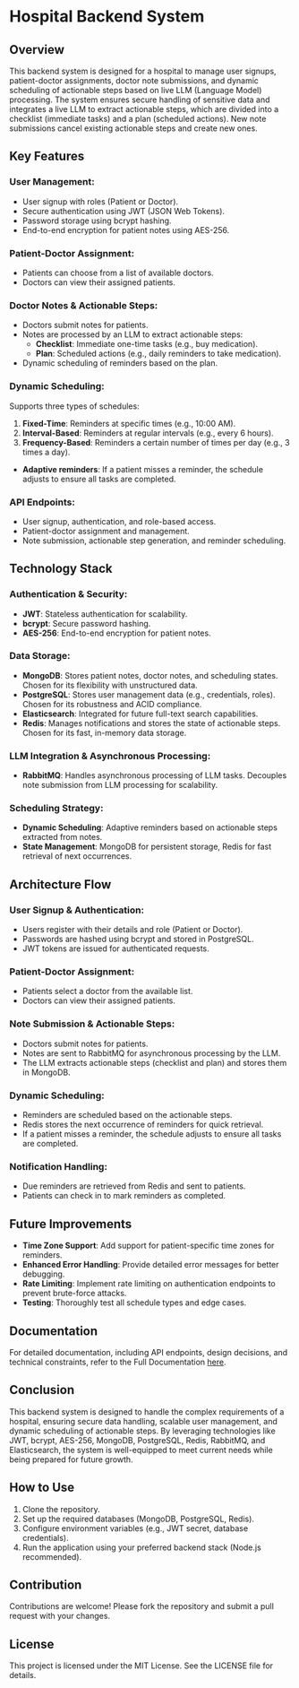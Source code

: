# Hospital Backend System

## Overview

This backend system is designed for a hospital to manage user signups, patient-doctor assignments, doctor note submissions, and dynamic scheduling of actionable steps based on live LLM (Language Model) processing. The system ensures secure handling of sensitive data and integrates a live LLM to extract actionable steps, which are divided into a checklist (immediate tasks) and a plan (scheduled actions). New note submissions cancel existing actionable steps and create new ones.

## Key Features

### User Management:
- User signup with roles (Patient or Doctor).
- Secure authentication using JWT (JSON Web Tokens).
- Password storage using bcrypt hashing.
- End-to-end encryption for patient notes using AES-256.

### Patient-Doctor Assignment:
- Patients can choose from a list of available doctors.
- Doctors can view their assigned patients.

### Doctor Notes & Actionable Steps:
- Doctors submit notes for patients.
- Notes are processed by an LLM to extract actionable steps:
  - **Checklist**: Immediate one-time tasks (e.g., buy medication).
  - **Plan**: Scheduled actions (e.g., daily reminders to take medication).
- Dynamic scheduling of reminders based on the plan.

### Dynamic Scheduling:
Supports three types of schedules:
1. **Fixed-Time**: Reminders at specific times (e.g., 10:00 AM).
2. **Interval-Based**: Reminders at regular intervals (e.g., every 6 hours).
3. **Frequency-Based**: Reminders a certain number of times per day (e.g., 3 times a day).
- **Adaptive reminders**: If a patient misses a reminder, the schedule adjusts to ensure all tasks are completed.

### API Endpoints:
- User signup, authentication, and role-based access.
- Patient-doctor assignment and management.
- Note submission, actionable step generation, and reminder scheduling.

## Technology Stack

### Authentication & Security:
- **JWT**: Stateless authentication for scalability.
- **bcrypt**: Secure password hashing.
- **AES-256**: End-to-end encryption for patient notes.

### Data Storage:
- **MongoDB**: Stores patient notes, doctor notes, and scheduling states. Chosen for its flexibility with unstructured data.
- **PostgreSQL**: Stores user management data (e.g., credentials, roles). Chosen for its robustness and ACID compliance.
- **Elasticsearch**: Integrated for future full-text search capabilities.
- **Redis**: Manages notifications and stores the state of actionable steps. Chosen for its fast, in-memory data storage.

### LLM Integration & Asynchronous Processing:
- **RabbitMQ**: Handles asynchronous processing of LLM tasks. Decouples note submission from LLM processing for scalability.

### Scheduling Strategy:
- **Dynamic Scheduling**: Adaptive reminders based on actionable steps extracted from notes.
- **State Management**: MongoDB for persistent storage, Redis for fast retrieval of next occurrences.

## Architecture Flow

### User Signup & Authentication:
- Users register with their details and role (Patient or Doctor).
- Passwords are hashed using bcrypt and stored in PostgreSQL.
- JWT tokens are issued for authenticated requests.

### Patient-Doctor Assignment:
- Patients select a doctor from the available list.
- Doctors can view their assigned patients.

### Note Submission & Actionable Steps:
- Doctors submit notes for patients.
- Notes are sent to RabbitMQ for asynchronous processing by the LLM.
- The LLM extracts actionable steps (checklist and plan) and stores them in MongoDB.

### Dynamic Scheduling:
- Reminders are scheduled based on the actionable steps.
- Redis stores the next occurrence of reminders for quick retrieval.
- If a patient misses a reminder, the schedule adjusts to ensure all tasks are completed.

### Notification Handling:
- Due reminders are retrieved from Redis and sent to patients.
- Patients can check in to mark reminders as completed.

## Future Improvements

- **Time Zone Support**: Add support for patient-specific time zones for reminders.
- **Enhanced Error Handling**: Provide detailed error messages for better debugging.
- **Rate Limiting**: Implement rate limiting on authentication endpoints to prevent brute-force attacks.
- **Testing**: Thoroughly test all schedule types and edge cases.

## Documentation

For detailed documentation, including API endpoints, design decisions, and technical constraints, refer to the Full Documentation [here](https://docs.google.com/document/d/1DUdAqUbmtqCIlMk-P8JyzLILUPOdVdHXsJtBSE8H5ys/edit?usp=sharing).

## Conclusion

This backend system is designed to handle the complex requirements of a hospital, ensuring secure data handling, scalable user management, and dynamic scheduling of actionable steps. By leveraging technologies like JWT, bcrypt, AES-256, MongoDB, PostgreSQL, Redis, RabbitMQ, and Elasticsearch, the system is well-equipped to meet current needs while being prepared for future growth.

## How to Use

1. Clone the repository.
2. Set up the required databases (MongoDB, PostgreSQL, Redis).
3. Configure environment variables (e.g., JWT secret, database credentials).
4. Run the application using your preferred backend stack (Node.js recommended).

## Contribution

Contributions are welcome! Please fork the repository and submit a pull request with your changes.

## License

This project is licensed under the MIT License. See the LICENSE file for details.
